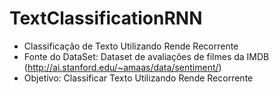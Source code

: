 # TextClassificationRNN
- Classificação de Texto Utilizando Rende Recorrente	
- Fonte do DataSet: Dataset de avaliações de filmes da IMDB (http://ai.stanford.edu/~amaas/data/sentiment/) 
- Objetivo: Classificar Texto Utilizando Rende Recorrente

